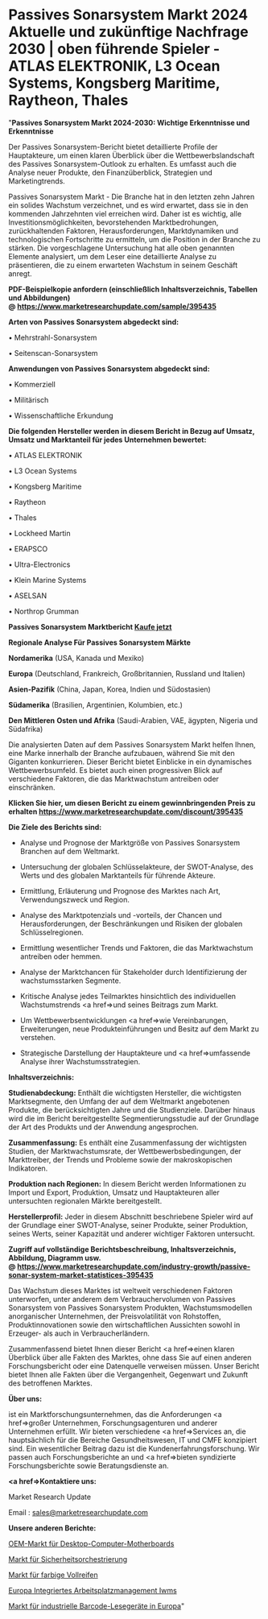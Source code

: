# Passives Sonarsystem Markt 2024 Aktuelle und zukünftige Nachfrage 2030 | oben führende Spieler - ATLAS ELEKTRONIK, L3 Ocean Systems, Kongsberg Maritime, Raytheon, Thales

"<strong>Passives Sonarsystem Markt 2024-2030: Wichtige Erkenntnisse und Erkenntnisse</strong>

Der Passives Sonarsystem-Bericht bietet detaillierte Profile der Hauptakteure, um einen klaren Überblick über die Wettbewerbslandschaft des Passives Sonarsystem-Outlook zu erhalten. Es umfasst auch die Analyse neuer Produkte, den Finanzüberblick, Strategien und Marketingtrends.

Passives Sonarsystem Markt - Die Branche hat in den letzten zehn Jahren ein solides Wachstum verzeichnet, und es wird erwartet, dass sie in den kommenden Jahrzehnten viel erreichen wird. Daher ist es wichtig, alle Investitionsmöglichkeiten, bevorstehenden Marktbedrohungen, zurückhaltenden Faktoren, Herausforderungen, Marktdynamiken und technologischen Fortschritte zu ermitteln, um die Position in der Branche zu stärken. Die vorgeschlagene Untersuchung hat alle oben genannten Elemente analysiert, um dem Leser eine detaillierte Analyse zu präsentieren, die zu einem erwarteten Wachstum in seinem Geschäft anregt.

<strong><b>PDF-Beispielkopie anfordern (einschließlich Inhaltsverzeichnis, Tabellen und Abbildungen) @ </b></strong><strong><a href=https://www.marketresearchupdate.com/sample/395435><strong>https://www.marketresearchupdate.com/sample/395435</u></a></strong></strong>

<strong>Arten von Passives Sonarsystem abgedeckt sind:</strong>

• Mehrstrahl-Sonarsystem

• Seitenscan-Sonarsystem

<strong>Anwendungen von Passives Sonarsystem abgedeckt sind:</strong>

• Kommerziell

• Militärisch

• Wissenschaftliche Erkundung

<strong>Die folgenden Hersteller werden in diesem Bericht in Bezug auf Umsatz, Umsatz und Marktanteil für jedes Unternehmen bewertet:</strong>

• ATLAS ELEKTRONIK

• L3 Ocean Systems

• Kongsberg Maritime

• Raytheon

• Thales

• Lockheed Martin

• ERAPSCO

• Ultra-Electronics

• Klein Marine Systems

• ASELSAN

• Northrop Grumman

<strong>Passives Sonarsystem Marktbericht <a href=https://www.marketresearchupdate.com/buynow/395435>Kaufe jetzt</a></strong>

<strong>Regionale Analyse Für Passives Sonarsystem Märkte</strong>

<strong>Nordamerika</strong> (USA, Kanada und Mexiko)

<strong>Europa</strong> (Deutschland, Frankreich, Großbritannien, Russland und Italien)

<strong>Asien-Pazifik</strong> (China, Japan, Korea, Indien und Südostasien)

<strong>Südamerika</strong> (Brasilien, Argentinien, Kolumbien, etc.)

<strong>Den Mittleren</strong> <strong>Osten und Afrika</strong> (Saudi-Arabien, VAE, ägypten, Nigeria und Südafrika)

Die analysierten Daten auf dem Passives Sonarsystem Markt helfen Ihnen, eine Marke innerhalb der Branche aufzubauen, während Sie mit den Giganten konkurrieren. Dieser Bericht bietet Einblicke in ein dynamisches Wettbewerbsumfeld. Es bietet auch einen progressiven Blick auf verschiedene Faktoren, die das Marktwachstum antreiben oder einschränken.

<strong>Klicken Sie hier, um diesen Bericht zu einem gewinnbringenden Preis zu erhalten
</strong><strong><a href=https://www.marketresearchupdate.com/discount/395435>https://www.marketresearchupdate.com/discount/395435</b></u></strong></a>

<strong>Die Ziele des Berichts sind:</strong>

- Analyse und Prognose der Marktgröße von Passives Sonarsystem Branchen auf dem Weltmarkt.

- Untersuchung der globalen Schlüsselakteure, der SWOT-Analyse, des Werts und des globalen Marktanteils für führende Akteure.

- Ermittlung, Erläuterung und Prognose des Marktes nach Art, Verwendungszweck und Region.

- Analyse des Marktpotenzials und -vorteils, der Chancen und Herausforderungen, der Beschränkungen und Risiken der globalen Schlüsselregionen.

- Ermittlung wesentlicher Trends und Faktoren, die das Marktwachstum antreiben oder hemmen.

- Analyse der Marktchancen für Stakeholder durch Identifizierung der wachstumsstarken Segmente.

- Kritische Analyse jedes Teilmarktes hinsichtlich des individuellen Wachstumstrends <a href=>und</a> seines Beitrags zum Markt.

- Um Wettbewerbsentwicklungen <a href=>wie</a> Vereinbarungen, Erweiterungen, neue Produkteinführungen und Besitz auf dem Markt zu verstehen.

- Strategische Darstellung der Hauptakteure und <a href=>umfas</a>sende Analyse ihrer Wachstumsstrategien.

<strong>Inhaltsverzeichnis:</strong>

<strong>Studienabdeckung:</strong> Enthält die wichtigsten Hersteller, die wichtigsten Marktsegmente, den Umfang der auf dem Weltmarkt angebotenen Produkte, die berücksichtigten Jahre und die Studienziele. Darüber hinaus wird die im Bericht bereitgestellte Segmentierungsstudie auf der Grundlage der Art des Produkts und der Anwendung angesprochen.

<strong>Zusammenfassung:</strong> Es enthält eine Zusammenfassung der wichtigsten Studien, der Marktwachstumsrate, der Wettbewerbsbedingungen, der Markttreiber, der Trends und Probleme sowie der makroskopischen Indikatoren.

<strong>Produktion nach Regionen:</strong> In diesem Bericht werden Informationen zu Import und Export, Produktion, Umsatz und Hauptakteuren aller untersuchten regionalen Märkte bereitgestellt.

<strong>Herstellerprofil:</strong> Jeder in diesem Abschnitt beschriebene Spieler wird auf der Grundlage einer SWOT-Analyse, seiner Produkte, seiner Produktion, seines Werts, seiner Kapazität und anderer wichtiger Faktoren untersucht.

<strong><b>Zugriff auf vollständige Berichtsbeschreibung, Inhaltsverzeichnis, Abbildung, Diagramm usw. @ </b></strong><strong><a href=https://www.marketresearchupdate.com/industry-growth/passive-sonar-system-market-statistices-395435>https://www.marketresearchupdate.com/industry-growth/passive-sonar-system-market-statistices-395435</a></strong>

Das Wachstum dieses Marktes ist weltweit verschiedenen Faktoren unterworfen, unter anderem dem Verbrauchervolumen von Passives Sonarsystem von Passives Sonarsystem Produkten, Wachstumsmodellen anorganischer Unternehmen, der Preisvolatilität von Rohstoffen, Produktinnovationen sowie den wirtschaftlichen Aussichten sowohl in Erzeuger- als auch in Verbraucherländern.

Zusammenfassend bietet Ihnen dieser Bericht <a href=>einen</a> klaren Überblick über alle Fakten des Marktes, ohne dass Sie auf einen anderen Forschungsbericht oder eine Datenquelle verweisen müssen. Unser Bericht bietet Ihnen alle Fakten über die Vergangenheit, Gegenwart und Zukunft des betroffenen Marktes.

<strong>Über uns:</strong>

 ist ein Marktforschungsunternehmen, das die Anforderungen <a href=>großer</a> Unternehmen, Forschungsagenturen und anderer Unternehmen erfüllt. Wir bieten verschiedene <a href=>Services</a> an, die hauptsächlich für die Bereiche Gesundheitswesen, IT und CMFE konzipiert sind. Ein wesentlicher Beitrag dazu ist die Kundenerfahrungsforschung. Wir passen auch Forschungsberichte an und <a href=>bieten</a> syndizierte Forschungsberichte sowie Beratungsdienste an.

<strong><a href=>Kontaktiere uns:</a></strong>

Market Research Update

Email : sales@marketresearchupdate.com

<strong>Unsere anderen Berichte:</strong>

<a href=https://www.linkedin.com/pulse/oem-desktop-computer-motherboard-market-latest>OEM-Markt für Desktop-Computer-Motherboards</a>

<a href=https://www.linkedin.com/pulse/security-orchestration-market-2023-top-key-players>Markt für Sicherheitsorchestrierung</a>

<a href=https://www.linkedin.com/pulse/coloured-solid-tyres-market-analysis-segment>Markt für farbige Vollreifen</a>

<a href=https://www.linkedin.com/pulse/europe-integrated-workplace-management-iwms>Europa Integriertes Arbeitsplatzmanagement Iwms</a>

<a href=https://www.linkedin.com/pulse/europe-industrial-barcode-reader-market-2023-1f>Markt für industrielle Barcode-Lesegeräte in Europa</a>"
